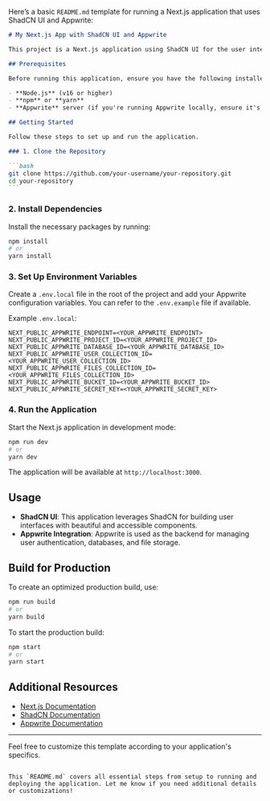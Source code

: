 Here’s a basic `README.md` template for running a Next.js application that uses ShadCN UI and Appwrite:

````markdown
# My Next.js App with ShadCN UI and Appwrite

This project is a Next.js application using ShadCN UI for the user interface components and Appwrite as the backend for handling authentication, database, and storage.

## Prerequisites

Before running this application, ensure you have the following installed:

- **Node.js** (v16 or higher)
- **npm** or **yarn**
- **Appwrite** server (if you're running Appwrite locally, ensure it's properly configured)

## Getting Started

Follow these steps to set up and run the application.

### 1. Clone the Repository

```bash
git clone https://github.com/your-username/your-repository.git
cd your-repository
```
````

### 2. Install Dependencies

Install the necessary packages by running:

```bash
npm install
# or
yarn install
```

### 3. Set Up Environment Variables

Create a `.env.local` file in the root of the project and add your Appwrite configuration variables. You can refer to the `.env.example` file if available.

Example `.env.local`:

```plaintext
NEXT_PUBLIC_APPWRITE_ENDPOINT=<YOUR_APPWRITE_ENDPOINT>
NEXT_PUBLIC_APPWRITE_PROJECT_ID=<YOUR_APPWRITE_PROJECT_ID>
NEXT_PUBLIC_APPWRITE_DATABASE_ID=<YOUR_APPWRITE_DATABASE_ID>
NEXT_PUBLIC_APPWRITE_USER_COLLECTION_ID=<YOUR_APPWRITE_USER_COLLECTION_ID>
NEXT_PUBLIC_APPWRITE_FILES_COLLECTION_ID=<YOUR_APPWRITE_FILES_COLLECTION_ID>
NEXT_PUBLIC_APPWRITE_BUCKET_ID=<YOUR_APPWRITE_BUCKET_ID>
NEXT_PUBLIC_APPWRITE_SECRET_KEY=<YOUR_APPWRITE_SECRET_KEY>
```

### 4. Run the Application

Start the Next.js application in development mode:

```bash
npm run dev
# or
yarn dev
```

The application will be available at `http://localhost:3000`.

## Usage

- **ShadCN UI**: This application leverages ShadCN for building user interfaces with beautiful and accessible components.
- **Appwrite Integration**: Appwrite is used as the backend for managing user authentication, databases, and file storage.

## Build for Production

To create an optimized production build, use:

```bash
npm run build
# or
yarn build
```

To start the production build:

```bash
npm start
# or
yarn start
```

## Additional Resources

- [Next.js Documentation](https://nextjs.org/docs)
- [ShadCN Documentation](https://shadcn.dev/docs)
- [Appwrite Documentation](https://appwrite.io/docs)

---

Feel free to customize this template according to your application's specifics.

```

This `README.md` covers all essential steps from setup to running and deploying the application. Let me know if you need additional details or customizations!
```
